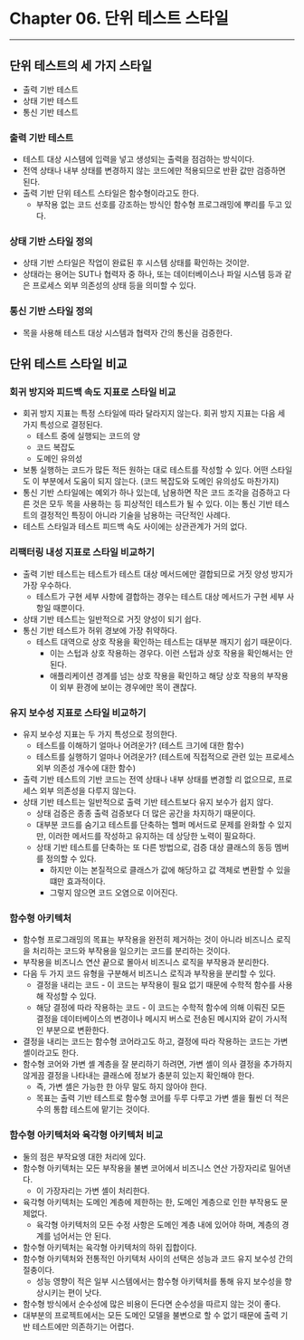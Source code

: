 # Chapter 06. 단위 테스트 스타일
- - -

## 단위 테스트의 세 가지 스타일
* 출력 기반 테스트
* 상태 기반 테스트
* 통신 기반 테스트

### 출력 기반 테스트
* 테스트 대상 시스템에 입력을 넣고 생성되는 출력을 점검하는 방식이다.
* 전역 상태나 내부 상태를 변경하지 않는 코드에만 적용되므로 반환 값만 검증하면 된다.
* 출력 기반 단위 테스트 스타일은 함수형이라고도 한다.
  * 부작용 없는 코드 선호를 강조하는 방식인 함수형 프로그래밍에 뿌리를 두고 있다.

### 상태 기반 스타일 정의
* 상태 기반 스타일은 작업이 완료된 후 시스템 상태를 확인하는 것이앋.
* 상태라는 용어는 SUT나 협력자 중 하나, 또는 데이터베이스나 파일 시스템 등과 같은 프로세스 외부 의존성의 상태 등을 의미할 수 있다.

### 통신 기반 스타일 정의
* 목을 사용해 테스트 대상 시스템과 협력자 간의 통신을 검증한다.

## 단위 테스트 스타일 비교

### 회귀 방지와 피드백 속도 지표로 스타일 비교
* 회귀 방지 지표는 특정 스타일에 따라 달라지지 않는다. 회귀 방지 지표는 다음 세 가지 특성으로 결정된다.
  * 테스트 중에 실행되는 코드의 양
  * 코드 복잡도
  * 도메인 유의성
* 보통 실행하는 코드가 많든 적든 원하는 대로 테스트를 작성할 수 있다. 어떤 스타일도 이 부분에서 도움이 되지 않는다. (코드 복잡도와 도메인 유의성도 마찬가지)
* 통신 기반 스타일에는 예외가 하나 있는데, 남용하면 작은 코드 조각을 검증하고 다른 것은 모두 목을 사용하는 등 피상적인 테스트가 될 수 있다. 이는 통신 기반 테스트의 결정적인 특징이 아니라 기술을 남용하는 극단적인 사례다.
* 테스트 스타일과 테스트 피드백 속도 사이에는 상관관계가 거의 없다.

### 리팩터링 내성 지표로 스타일 비교하기
* 출력 기반 테스트는 테스트가 테스트 대상 메서드에만 결합되므로 거짓 양성 방지가 가장 우수하다.
  * 테스트가 구현 세부 사항에 결합하는 경우는 테스트 대상 메서드가 구현 세부 사항일 때뿐이다.
* 상태 기반 테스트는 일반적으로 거짓 양성이 되기 쉽다.
* 통신 기반 테스트가 허위 경보에 가장 취약하다.
  * 테스트 대역으로 상호 작용을 확인하는 테스트는 대부분 깨지기 쉽기 때문이다.
    * 이는 스텁과 상호 작용하는 경우다. 이런 스텁과 상호 작용을 확인해서는 안 된다.
    * 애플리케이션 경계를 넘는 상호 작용을 확인하고 해당 상호 작용의 부작용이 외부 환경에 보이는 경우에만 목이 괜찮다.

### 유지 보수성 지표로 스타일 비교하기
* 유지 보수성 지표는 두 가지 특성으로 정의한다.
  * 테스트를 이해하기 얼마나 어려운가? (테스트 크기에 대한 함수)
  * 테스트를 실행하기 얼마나 어려운가? (테스트에 직접적으로 관련 있는 프로세스 외부 의존성 개수에 대한 함수)
* 출력 기반 테스트의 기반 코드는 전역 상태나 내부 상태를 변경할 리 없으므로, 프로세스 외부 의존성을 다루지 않는다.
* 상태 기반 테스트는 일반적으로 출력 기반 테스트보다 유지 보수가 쉽지 않다.
  * 상태 검증은 종종 출력 검증보다 더 많은 공간을 차지하기 때문이다.
  * 대부분 코드를 숨기고 테스트를 단축하는 헬퍼 메서드로 문제를 완화할 수 있지만, 이러한 메서드를 작성하고 유지하는 데 상당한 노력이 필요하다.
  * 상태 기반 테스트를 단축하는 또 다른 방법으로, 검증 대상 클래스의 동등 멤버를 정의할 수 있다.
    * 하지만 이는 본질적으로 클래스가 값에 해당하고 값 객체로 변환할 수 있을 떄만 효과적이다.
    * 그렇지 않으면 코드 오염으로 이어진다.

### 함수형 아키텍처
* 함수형 프로그래밍의 목표는 부작용을 완전히 제거하는 것이 아니라 비즈니스 로직을 처리하는 코드와 부작용을 일으키는 코드를 분리하는 것이다.
* 부작용을 비즈니스 연산 끝으로 몰아서 비즈니스 로직을 부작용과 분리한다.
* 다음 두 가지 코드 유형을 구분해서 비즈니스 로직과 부작용을 분리할 수 있다.
  * 결정을 내리는 코드 - 이 코드는 부작용이 필요 없기 때문에 수학적 함수를 사용해 작성할 수 있다.
  * 해당 결정에 따라 작용하는 코드 - 이 코드는 수학적 함수에 의해 이뤄진 모든 결정을 데이터베이스의 변경이나 메시지 버스로 전송된 메시지와 같이 가시적인 부분으로 변환한다.
* 결정을 내리는 코드는 함수형 코어라고도 하고, 결정에 따라 작용하는 코드는 가변 셸이라고도 한다.
* 함수형 코어와 가변 셸 계층을 잘 분리하기 하려면, 가변 셸이 의사 결정을 추가하지 않게끔 결정을 나타내는 클래스에 정보가 충분히 있는지 확인해야 한다.
  * 즉, 가변 셸은 가능한 한 아무 말도 하지 않아야 한다.
  * 목표는 출력 기반 테스트로 함수형 코어를 두루 다루고 가변 셸을 훨씬 더 적은 수의 통합 테스트에 맡기는 것이다.

### 함수형 아키텍처와 육각형 아키텍처 비교
* 둘의 점은 부작요엥 대한 처리에 있다.
* 함수형 아키텍처는 모든 부작용을 불변 코어에서 비즈니스 연산 가장자리로 밀어낸다.
  * 이 가장자리는 가변 셸이 처리한다.
* 육각형 아키텍처는 도메인 계층에 제한하는 한, 도메인 계층으로 인한 부작용도 문제없다.
  * 육각형 아키텍처의 모든 수정 사항은 도메인 계층 내에 있어야 하며, 계층의 경계를 넘어서는 안 된다.
* 함수형 아키텍처는 육각형 아키텍처의 하위 집합이다.
* 함수형 아키텍처와 전통적인 아키텍처 사이의 선택은 성능과 코드 유지 보수성 간의 절충이다.
  * 성능 영향이 적은 일부 시스템에서는 함수형 아키텍처를 통해 유지 보수성을 향상시키는 편이 낫다.
* 함수형 방식에서 순수성에 많은 비용이 든다면 순수성을 따르지 않는 것이 좋다.
* 대부분의 프로젝트에서는 모든 도메인 모델을 불변으로 할 수 없기 때문에 출력 기반 테스트에만 의존하기는 어렵다.
